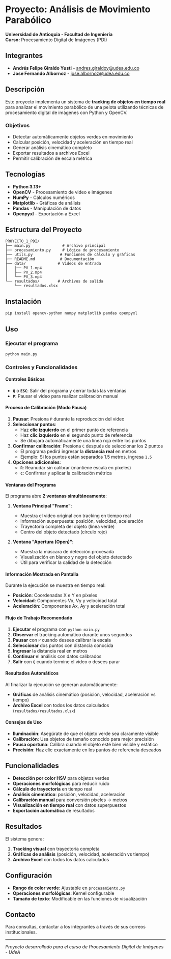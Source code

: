 #  Proyecto: Análisis de Movimiento Parabólico

**Universidad de Antioquia - Facultad de Ingeniería**  
**Curso:** Procesamiento Digital de Imágenes (PDI)

##  Integrantes
- **Andrés Felipe Giraldo Yusti** - andres.giraldoy@udea.edu.co  
- **Jose Fernando Albornoz** - jose.albornoz@udea.edu.co

##  Descripción
Este proyecto implementa un sistema de **tracking de objetos en tiempo real** para analizar el movimiento parabólico de una pelota utilizando técnicas de procesamiento digital de imágenes con Python y OpenCV.

###  Objetivos
- Detectar automáticamente objetos verdes en movimiento
- Calcular posición, velocidad y aceleración en tiempo real
- Generar análisis cinemático completo
- Exportar resultados a archivos Excel
- Permitir calibración de escala métrica

##  Tecnologías
- **Python 3.13+**
- **OpenCV** - Procesamiento de video e imágenes
- **NumPy** - Cálculos numéricos
- **Matplotlib** - Gráficas de análisis
- **Pandas** - Manipulación de datos
- **Openpyxl** - Exportación a Excel

##  Estructura del Proyecto
```
PROYECTO_1_PDI/
├── main.py              # Archivo principal
├── procesamiento.py     # Lógica de procesamiento
├── utils.py            # Funciones de cálculo y gráficas
├── README.md           # Documentación
├── data/              # Videos de entrada
│   ├── PV_1.mp4
│   ├── PV_2.mp4
│   └── PV_3.mp4
└── resultados/        # Archivos de salida
    └── resultados.xlsx
```

##  Instalación
```bash
pip install opencv-python numpy matplotlib pandas openpyxl
```

##  Uso

###  **Ejecutar el programa**
```bash
python main.py
```

###  **Controles y Funcionalidades**

#### **Controles Básicos**
- **`Q`** o **`ESC`**: Salir del programa y cerrar todas las ventanas
- **`P`**: Pausar el video para realizar calibración manual

#### **Proceso de Calibración (Modo Pausa)**
1. **Pausar**: Presiona `P` durante la reproducción del video
2. **Seleccionar puntos**: 
   - Haz **clic izquierdo** en el primer punto de referencia
   - Haz **clic izquierdo** en el segundo punto de referencia
   - Se dibujará automáticamente una línea roja entre los puntos
3. **Confirmar calibración**: Presiona `C` después de seleccionar los 2 puntos
   - El programa pedirá ingresar la **distancia real** en metros
   - Ejemplo: Si los puntos están separados 1.5 metros, ingresa `1.5`
4. **Opciones adicionales**:
   - **`R`**: Reanudar sin calibrar (mantiene escala en píxeles)
   - **`C`**: Confirmar y aplicar la calibración métrica

#### **Ventanas del Programa**
El programa abre **2 ventanas simultáneamente**:

1. **Ventana Principal "Frame"**:
   - Muestra el video original con tracking en tiempo real
   - Información superpuesta: posición, velocidad, aceleración
   - Trayectoria completa del objeto (línea verde)
   - Centro del objeto detectado (círculo rojo)

2. **Ventana "Apertura (Open)"**:
   - Muestra la máscara de detección procesada
   - Visualización en blanco y negro del objeto detectado
   - Útil para verificar la calidad de la detección

#### **Información Mostrada en Pantalla**
Durante la ejecución se muestra en tiempo real:
- **Posición**: Coordenadas X e Y en píxeles
- **Velocidad**: Componentes Vx, Vy y velocidad total
- **Aceleración**: Componentes Ax, Ay y aceleración total

#### **Flujo de Trabajo Recomendado**
1. **Ejecutar** el programa con `python main.py`
2. **Observar** el tracking automático durante unos segundos
3. **Pausar** con `P` cuando desees calibrar la escala
4. **Seleccionar** dos puntos con distancia conocida
5. **Ingresar** la distancia real en metros
6. **Continuar** el análisis con datos calibrados
7. **Salir** con `Q` cuando termine el video o desees parar

#### **Resultados Automáticos**
Al finalizar la ejecución se generan automáticamente:
- **Gráficas** de análisis cinemático (posición, velocidad, aceleración vs tiempo)
- **Archivo Excel** con todos los datos calculados (`resultados/resultados.xlsx`)

#### **Consejos de Uso**
-  **Iluminación**: Asegúrate de que el objeto verde sea claramente visible
-  **Calibración**: Usa objetos de tamaño conocido para mejor precisión
-  **Pausa oportuna**: Calibra cuando el objeto esté bien visible y estático
-  **Precisión**: Haz clic exactamente en los puntos de referencia deseados

##  Funcionalidades
- **Detección por color HSV** para objetos verdes
- **Operaciones morfológicas** para reducir ruido
- **Cálculo de trayectoria** en tiempo real
- **Análisis cinemático**: posición, velocidad, aceleración
- **Calibración manual** para conversión píxeles → metros
- **Visualización en tiempo real** con datos superpuestos
- **Exportación automática** de resultados

##  Resultados
El sistema genera:
1. **Tracking visual** con trayectoria completa
2. **Gráficas de análisis** (posición, velocidad, aceleración vs tiempo)
3. **Archivo Excel** con todos los datos calculados

##  Configuración
- **Rango de color verde**: Ajustable en `procesamiento.py`
- **Operaciones morfológicas**: Kernel configurable
- **Tamaño de texto**: Modificable en las funciones de visualización

##  Contacto
Para consultas, contactar a los integrantes a través de sus correos institucionales.

---
*Proyecto desarrollado para el curso de Procesamiento Digital de Imágenes - UdeA*
